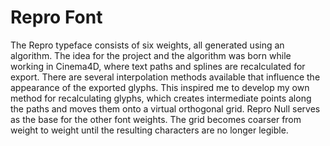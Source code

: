 # Repro Font

The Repro typeface consists of six weights, all generated using an algorithm. The idea for the project and the algorithm was born while working in Cinema4D, where text paths and splines are recalculated for export. There are several interpolation methods available that influence the appearance of the exported glyphs. This inspired me to develop my own method for recalculating glyphs, which creates intermediate points along the paths and moves them onto a virtual orthogonal grid. Repro Null serves as the base for the other font weights. The grid becomes coarser from weight to weight until the resulting characters are no longer legible.
